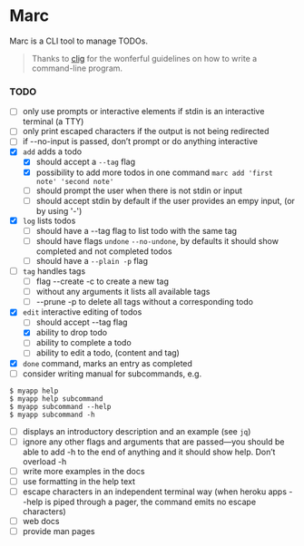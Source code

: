 # Marc

Marc is a CLI tool to manage TODOs.

> Thanks to [clig](https://clig.dev/) for the wonferful guidelines on how to write a command-line program.

### TODO

- [ ] only use prompts or interactive elements if stdin is an interactive terminal (a TTY)
- [ ] only print escaped characters if the output is not being redirected
- [ ] if --no-input is passed, don’t prompt or do anything interactive
- [x] `add` adds a todo
    - [x] should accept a `--tag` flag
    - [x] possibility to add more todos in one command `marc add 'first note' 'second note'`
    - [ ] should prompt the user when there is not stdin or input
    - [ ] should accept stdin by default if the user provides an empy input, (or by using '-')
- [x] `log` lists todos
    - [ ] should have a --tag flag to list todo with the same tag
    - [ ] should have flags `undone` `--no-undone`, by defaults it should show completed and not completed todos
    - [ ] should have a `--plain -p` flag
- [ ] `tag` handles tags
    - [ ] flag --create -c to create a new tag
    - [ ] without any arguments it lists all available tags
    - [ ] --prune -p to delete all tags without a corresponding todo
- [x] `edit` interactive editing of todos
    - [ ] should accept --tag flag
    - [x] ability to drop todo
    - [ ] ability to complete a todo
    - [ ] ability to edit a todo, (content and tag)
- [x] `done` command, marks an entry as completed
- [ ] consider writing manual for subcommands, e.g.

```
$ myapp help
$ myapp help subcommand
$ myapp subcommand --help
$ myapp subcommand -h
```

- [ ] displays an introductory description and an example (see `jq`)
- [ ] ignore any other flags and arguments that are passed—you should be able to add -h to the end of anything and it should show help. Don’t overload -h
- [ ] write more examples in the docs
- [ ] use formatting in the help text
- [ ] escape characters in an independent terminal way (when heroku apps --help is piped through a pager, the command emits no escape characters)
- [ ] web docs
- [ ] provide man pages
